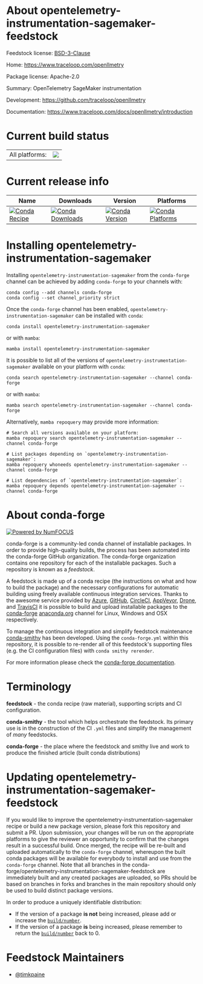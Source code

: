 About opentelemetry-instrumentation-sagemaker-feedstock
=======================================================

Feedstock license: [BSD-3-Clause](https://github.com/conda-forge/opentelemetry-instrumentation-sagemaker-feedstock/blob/main/LICENSE.txt)

Home: https://www.traceloop.com/openllmetry

Package license: Apache-2.0

Summary: OpenTelemetry SageMaker instrumentation

Development: https://github.com/traceloop/openllmetry

Documentation: https://www.traceloop.com/docs/openllmetry/introduction

Current build status
====================


<table><tr><td>All platforms:</td>
    <td>
      <a href="https://dev.azure.com/conda-forge/feedstock-builds/_build/latest?definitionId=25144&branchName=main">
        <img src="https://dev.azure.com/conda-forge/feedstock-builds/_apis/build/status/opentelemetry-instrumentation-sagemaker-feedstock?branchName=main">
      </a>
    </td>
  </tr>
</table>

Current release info
====================

| Name | Downloads | Version | Platforms |
| --- | --- | --- | --- |
| [![Conda Recipe](https://img.shields.io/badge/recipe-opentelemetry--instrumentation--sagemaker-green.svg)](https://anaconda.org/conda-forge/opentelemetry-instrumentation-sagemaker) | [![Conda Downloads](https://img.shields.io/conda/dn/conda-forge/opentelemetry-instrumentation-sagemaker.svg)](https://anaconda.org/conda-forge/opentelemetry-instrumentation-sagemaker) | [![Conda Version](https://img.shields.io/conda/vn/conda-forge/opentelemetry-instrumentation-sagemaker.svg)](https://anaconda.org/conda-forge/opentelemetry-instrumentation-sagemaker) | [![Conda Platforms](https://img.shields.io/conda/pn/conda-forge/opentelemetry-instrumentation-sagemaker.svg)](https://anaconda.org/conda-forge/opentelemetry-instrumentation-sagemaker) |

Installing opentelemetry-instrumentation-sagemaker
==================================================

Installing `opentelemetry-instrumentation-sagemaker` from the `conda-forge` channel can be achieved by adding `conda-forge` to your channels with:

```
conda config --add channels conda-forge
conda config --set channel_priority strict
```

Once the `conda-forge` channel has been enabled, `opentelemetry-instrumentation-sagemaker` can be installed with `conda`:

```
conda install opentelemetry-instrumentation-sagemaker
```

or with `mamba`:

```
mamba install opentelemetry-instrumentation-sagemaker
```

It is possible to list all of the versions of `opentelemetry-instrumentation-sagemaker` available on your platform with `conda`:

```
conda search opentelemetry-instrumentation-sagemaker --channel conda-forge
```

or with `mamba`:

```
mamba search opentelemetry-instrumentation-sagemaker --channel conda-forge
```

Alternatively, `mamba repoquery` may provide more information:

```
# Search all versions available on your platform:
mamba repoquery search opentelemetry-instrumentation-sagemaker --channel conda-forge

# List packages depending on `opentelemetry-instrumentation-sagemaker`:
mamba repoquery whoneeds opentelemetry-instrumentation-sagemaker --channel conda-forge

# List dependencies of `opentelemetry-instrumentation-sagemaker`:
mamba repoquery depends opentelemetry-instrumentation-sagemaker --channel conda-forge
```


About conda-forge
=================

[![Powered by
NumFOCUS](https://img.shields.io/badge/powered%20by-NumFOCUS-orange.svg?style=flat&colorA=E1523D&colorB=007D8A)](https://numfocus.org)

conda-forge is a community-led conda channel of installable packages.
In order to provide high-quality builds, the process has been automated into the
conda-forge GitHub organization. The conda-forge organization contains one repository
for each of the installable packages. Such a repository is known as a *feedstock*.

A feedstock is made up of a conda recipe (the instructions on what and how to build
the package) and the necessary configurations for automatic building using freely
available continuous integration services. Thanks to the awesome service provided by
[Azure](https://azure.microsoft.com/en-us/services/devops/), [GitHub](https://github.com/),
[CircleCI](https://circleci.com/), [AppVeyor](https://www.appveyor.com/),
[Drone](https://cloud.drone.io/welcome), and [TravisCI](https://travis-ci.com/)
it is possible to build and upload installable packages to the
[conda-forge](https://anaconda.org/conda-forge) [anaconda.org](https://anaconda.org/)
channel for Linux, Windows and OSX respectively.

To manage the continuous integration and simplify feedstock maintenance
[conda-smithy](https://github.com/conda-forge/conda-smithy) has been developed.
Using the ``conda-forge.yml`` within this repository, it is possible to re-render all of
this feedstock's supporting files (e.g. the CI configuration files) with ``conda smithy rerender``.

For more information please check the [conda-forge documentation](https://conda-forge.org/docs/).

Terminology
===========

**feedstock** - the conda recipe (raw material), supporting scripts and CI configuration.

**conda-smithy** - the tool which helps orchestrate the feedstock.
                   Its primary use is in the construction of the CI ``.yml`` files
                   and simplify the management of *many* feedstocks.

**conda-forge** - the place where the feedstock and smithy live and work to
                  produce the finished article (built conda distributions)


Updating opentelemetry-instrumentation-sagemaker-feedstock
==========================================================

If you would like to improve the opentelemetry-instrumentation-sagemaker recipe or build a new
package version, please fork this repository and submit a PR. Upon submission,
your changes will be run on the appropriate platforms to give the reviewer an
opportunity to confirm that the changes result in a successful build. Once
merged, the recipe will be re-built and uploaded automatically to the
`conda-forge` channel, whereupon the built conda packages will be available for
everybody to install and use from the `conda-forge` channel.
Note that all branches in the conda-forge/opentelemetry-instrumentation-sagemaker-feedstock are
immediately built and any created packages are uploaded, so PRs should be based
on branches in forks and branches in the main repository should only be used to
build distinct package versions.

In order to produce a uniquely identifiable distribution:
 * If the version of a package **is not** being increased, please add or increase
   the [``build/number``](https://docs.conda.io/projects/conda-build/en/latest/resources/define-metadata.html#build-number-and-string).
 * If the version of a package **is** being increased, please remember to return
   the [``build/number``](https://docs.conda.io/projects/conda-build/en/latest/resources/define-metadata.html#build-number-and-string)
   back to 0.

Feedstock Maintainers
=====================

* [@timkpaine](https://github.com/timkpaine/)


<!-- dummy commit to enable rerendering -->

